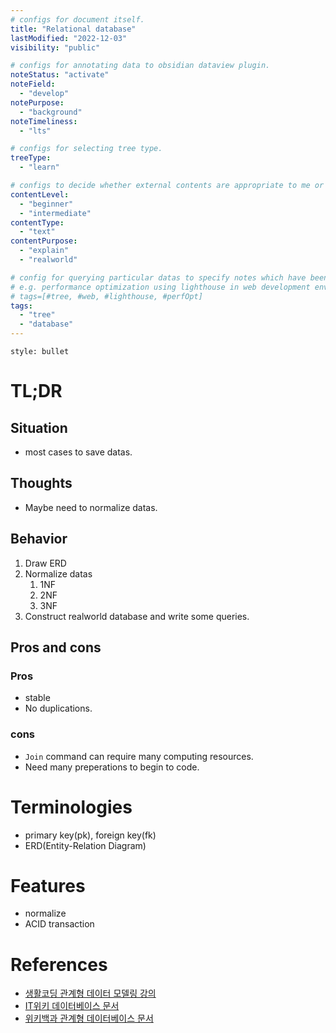 ```yaml
---
# configs for document itself.
title: "Relational database"
lastModified: "2022-12-03"
visibility: "public"

# configs for annotating data to obsidian dataview plugin.
noteStatus: "activate"
noteField:
  - "develop"
notePurpose:
  - "background"
noteTimeliness:
  - "lts"

# configs for selecting tree type.
treeType:
  - "learn"

# configs to decide whether external contents are appropriate to me or not.
contentLevel:
  - "beginner"
  - "intermediate"
contentType:
  - "text"
contentPurpose:
  - "explain"
  - "realworld"

# config for querying particular datas to specify notes which have been noted expirences related to particular subject.
# e.g. performance optimization using lighthouse in web development environments:
# tags=[#tree, #web, #lighthouse, #perfOpt]
tags:
  - "tree"
  - "database"
---
```

```toc
style: bullet
```
# TL;DR
## Situation
- most cases to save datas.

## Thoughts
- Maybe need to normalize datas.

## Behavior
1. Draw ERD
2. Normalize datas
	1. 1NF
	2. 2NF
	3. 3NF
3. Construct realworld database and write some queries.

## Pros and cons
### Pros
- stable
- No duplications.

### cons
- `Join` command can require many computing resources.
- Need many preperations to begin to code.


# Terminologies
- primary key(pk), foreign key(fk)
- ERD(Entity-Relation Diagram)

# Features
- normalize
- ACID transaction

# References
- [생활코딩 관계형 데이터 모델링 강의](https://opentutorials.org/course/3883)
- [IT위키 데이터베이스 문서](https://itwiki.kr/w/%EB%8D%B0%EC%9D%B4%ED%84%B0%EB%B2%A0%EC%9D%B4%EC%8A%A4)
- [위키백과 관계형 데이터베이스 문서](https://ko.wikipedia.org/wiki/%EA%B4%80%EA%B3%84%ED%98%95_%EB%8D%B0%EC%9D%B4%ED%84%B0%EB%B2%A0%EC%9D%B4%EC%8A%A4)